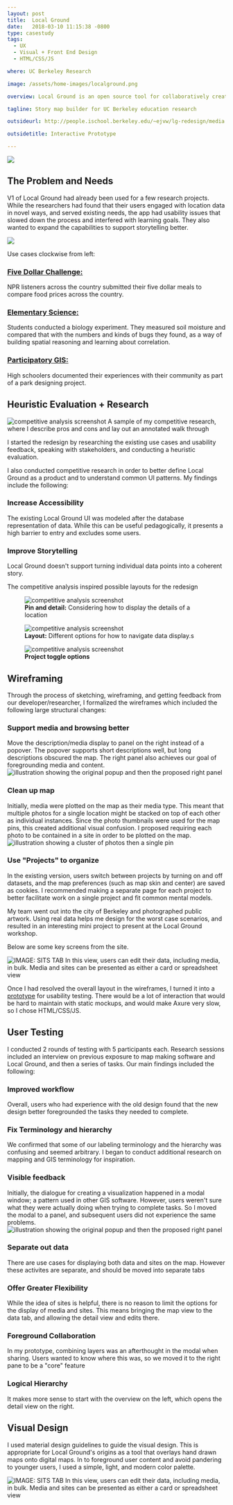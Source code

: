 ```yaml
---
layout: post
title:  Local Ground
date:   2018-03-10 11:15:38 -0800
type: casestudy
tags:
  - UX
  - Visual + Front End Design
  - HTML/CSS/JS

where: UC Berkeley Research

image: /assets/home-images/localground.png

overview: Local Ground is an open source tool for collaboratively creating map visualizations and stories built for an education research project at Berkeley. It features a combination of qualitative (photos, narrative, hand drawings overlaid on the map), and quantitative (numerical) data to tell powerful stories and solve problems. Past Local Ground projects include <a href = 'http://dl.acm.org/citation.cfm?id=1926194'>youth led urban planning</a> and <a href = 'http://tap2k.org/papers/ICLS2016.pdf'>elementary school science</a>. 

tagline: Story map builder for UC Berkeley education research

outsideurl: http://people.ischool.berkeley.edu/~ejvw/lg-redesign/media.html

outsidetitle: Interactive Prototype

---
```


<div class="design-feature">
	<img class="broswer-screenshot" src = "/assets/LOCALGROUND/header2.png">
</div>


## The Problem and Needs

V1 of Local Ground had already been used for a few research projects. While the researchers had found that their users engaged with location data in novel ways, and served existing needs, the app had usability issues that slowed down the process and interfered with learning goals. They also wanted to expand the capabilities to support storytelling better.

<div class="design-feature">
	<img src = "/assets/LOCALGROUND/localground-usecases.png">
</div>

Use cases clockwise from left: 
### [Five Dollar Challenge:](http://www.code510.org/yri/fdc/#)
NPR listeners across the country submitted their five dollar meals to compare food prices across the country.
### [Elementary Science:](http://tap2k.org/papers/ICLS2016.pdf)
Students conducted a biology experiment. They measured soil moisture and compared that with the numbers and kinds of bugs they found, as a way of building spatial reasoning and learning about correlation.
### [Participatory GIS:](http://tap2k.org/papers/localground_dev10.pdf)
High schoolers documented their experiences with their community as part of a park designing project. 


## Heuristic Evaluation + Research

<img src="/assets/LOCALGROUND/competitive-analysis.png" alt = "competitive analysis screenshot" >
<span>A sample of my competitive research, where I describe pros and cons and lay out an annotated walk through </span>
<p>I started the redesign by researching the existing use cases and usability feedback, speaking with stakeholders, and conducting a <span class = "skill">heuristic evaluation</span>.</p>
<p>I also conducted <span class = "skill">competitive research</span> in order to better define Local Ground as a product and to understand common UI patterns. My findings include the following:</p>


### Increase Accessibility
The existing Local Ground UI was modeled after the database representation of data. While this can be useful pedagogically, it presents a high barrier to entry and excludes some users.

### Improve Storytelling 
Local Ground doesn't support turning individual data points into a coherent story.

The competitive analysis inspired possible layouts for the redesign

<div class="design-feature row">
  <figure class = "col-sm-4">
  	<img src="/assets/LOCALGROUND/pin-sketches.jpg" alt = "competitive analysis screenshot" >
  	 <figcaption class = "center"><span><strong>Pin and detail:</strong> Considering how to display the details of a location </span></figcaption>
  </figure>
  <figure class = "col-sm-4">
  	<img src="/assets/LOCALGROUND/layout-sketches.jpg" alt = "competitive analysis screenshot" >
  	 <figcaption class = "center"><span><strong>Layout:</strong> Different options for how to navigate data display.s</span></figcaption>
  </figure>
  <figure class = "col-sm-4">
  	<img src="/assets/LOCALGROUND/project-sketches.jpg" alt = "competitive analysis screenshot" >
  	 <figcaption class = "center"><span><strong>Project toggle options</strong> </span></figcaption>
  </figure>
</div>

## Wireframing

Through the process of sketching, wireframing, and getting feedback from our developer/researcher, I formalized the wireframes which included the following large structural changes:


### Support media and browsing better
Move the description/media display to panel on the right instead of a popover. The popover supports short descriptions well, but long descriptions obscured the map. The right panel also achieves our goal of foregrounding media and content.
<img src="/assets/LOCALGROUND/wireframe-1.png" alt = "illustration showing the original popup and then the proposed right panel ">
	
### Clean up map
Initially, media were plotted on the map as their media type. This meant that multiple photos for a single location might be stacked on top of each other as individual instances. Since the photo thumbnails were used for the map pins, this created additional visual confusion. I proposed requiring each photo to be contained in a site in order to be plotted on the map.
<img src="/assets/LOCALGROUND/wireframe-2.png" alt = "illustration showing a cluster of photos then a single pin">
	
### Use "Projects" to organize
In the existing version, users switch between projects by turning on and off datasets, and the map preferences (such as map skin and center) are saved as cookies. I recommended making a separate page for each project to better facilitate work on a single project and fit common mental models.

My team went out into the city of Berkeley and photographed public artwork. Using real data helps me design for the worst case scenarios, and resulted in an interesting mini project to present at the Local Ground workshop.

Below are some key screens from the site.

<div class="design-feature">
	<img src="/assets/LOCALGROUND/lg-prototype.png"  title="IMAGE: SITS TAB  In this view, users can edit their data, including media, in bulk. Media and sites can be presented as either a card or spreadsheet view">
</div>

Once I had resolved the overall layout in the wireframes, I turned it into a <a href="http://people.ischool.berkeley.edu/~ejvw/lg-redesign-old/index.html">prototype</a> for usability testing. There would be a lot of interaction that would be hard to maintain with static mockups, and would make Axure very slow, so I chose HTML/CSS/JS.

## User Testing

I conducted 2 rounds of testing with 5 participants each. Research sessions included an <span class = "skill">interview</span> on previous exposure to map making software and Local Ground, and then a series of <span class = "skill">tasks</span>. Our main findings included the following:

### Improved workflow
Overall, users who had experience with the old design found that the new design better foregrounded the tasks they needed to complete.
	
### Fix Terminology and hierarchy
We confirmed that some of our labeling terminology and the hierarchy was confusing and seemed arbitrary. I began to conduct additional research on mapping and GIS terminology for inspiration.

### Visible feedback
Initially, the dialogue for creating a visualization happened in a modal window; a pattern used in other GIS software. However, users weren't sure what they were actually doing when trying to complete tasks. So I moved the modal to a panel, and subsequent users did not experience the same problems.
<img src="/assets/LOCALGROUND/wireframe-3.png" alt = "illustration showing the original popup and then the proposed right panel ">

### Separate out data
There are use cases for displaying both data and sites on the map. However these activites are separate, and should be moved into separate tabs

### Offer Greater Flexibility
While the idea of sites is helpful, there is no reason to limit the options for the display of media and sites. This means bringing the map view to the data tab, and allowing the detail view and edits there.

### Foreground Collaboration
In my prototype, combining layers was an afterthought in the modal when sharing. Users wanted to know where this was, so we moved it to the right pane to be a "core" feature

### Logical Hierarchy
It makes more sense to start with the overview on the left, which opens the detail view on the right.



## Visual Design

I used material design guidelines to guide the visual design. This is appropriate for Local Ground's origins as a tool that overlays hand drawn maps onto digital maps. In to foreground user content and avoid pandering to younger users, I used a simple, light, and modern color palette.



<div class="design-feature">
	<img src="/assets/LOCALGROUND/lg-final.png"  title="IMAGE: SITS TAB  In this view, users can edit their data, including media, in bulk. Media and sites can be presented as either a card or spreadsheet view">
</div>
<!--<img class = "displayed full-width" 
src = "/assets/lg-wireframe1.png">-->
